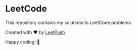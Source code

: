 # LeetCode

This repository contains my solutions to LeetCode problems.

Created with :heart: by [LeetPush](https://github.com/husamahmud/LeetPush)

 
 Happy coding! 🚀
